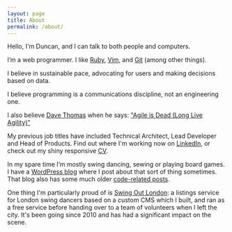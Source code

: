 ```yaml
---
layout: page
title: About
permalink: /about/
---
```


Hello, I'm Duncan, and I can talk to both people and
computers.

I’m a web programmer. I like
[Ruby](https://www.ruby-lang.org/en/),
[Vim](https://github.com/dgmstuart/dotfiles/blob/master/.vimrc),
and
[Git](https://git-scm.com/)
(among other things).

I believe in sustainable pace, advocating for users and making decisions based on data.

I believe programming is a communications discipline, not an engineering one.

I also believe
[Dave Thomas](https://en.wikipedia.org/wiki/Dave_Thomas_(programmer))
when he says:
["Agile is Dead (Long Live Agility)"](https://pragdave.me/blog/2014/03/04/time-to-kill-agile.html)

My previous job titles have included Technical Architect, Lead Developer and
Head of Products. Find out where I'm working now on
[LinkedIn](https://www.linkedin.com/in/duncangmstuart),
or check out my
shiny responsive [CV](https://dgmstuart.github.io/dgms_cv/).

In my spare time I’m mostly swing dancing, sewing or playing board games. I
have a [WordPress blog](https://duncangmstuart.com/) where I
post about that sort of thing sometimes. That blog also has some much older
[code-related posts](https://duncangmstuart.com/category/code/).

One thing I'm particularly proud of is
[Swing Out London](https://www.swingoutlondon.co.uk/):
a listings service for London swing dancers based on a custom CMS which I
built, and ran as a free service before handing over to a team of volunteers
when I left the city. It's been going since 2010 and has had a significant
impact on the scene.

